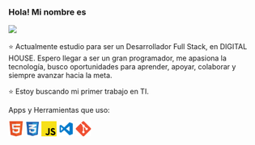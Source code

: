 ### Hola! Mi nombre es

<img src = "https://i.postimg.cc/HLj3Ttbw/GitHub2.png">

⭐️ Actualmente estudio para ser un Desarrollador Full Stack, en DIGITAL HOUSE.  Espero llegar a ser un gran programador, me apasiona la tecnología, busco oportunidades para aprender, apoyar, colaborar y siempre avanzar hacia la meta.

⭐️ Estoy buscando mi primer trabajo en TI.

Apps y Herramientas que uso:

<a><code><img height="30" src="https://raw.githubusercontent.com/Davermx/Davermx/master/img/Html.png" style="max-width: 100%;"></a></code>
<a><code><img height="30" src="https://raw.githubusercontent.com/Davermx/Davermx/master/img/Css.png" style="max-width: 100%;"></a></code>
<a><code><img height="30" src="https://raw.githubusercontent.com/Davermx/Davermx/master/img/Js.png" style="max-width: 100%;"></a></code>
<a><code><img height="30" src="https://raw.githubusercontent.com/Davermx/Davermx/master/img/Visual.png" style="max-width: 100%;"></a></code>
<a><code><img height="30" src="https://raw.githubusercontent.com/Davermx/Davermx/master/img/Git.png" style="max-width: 100%;"></a></code>

